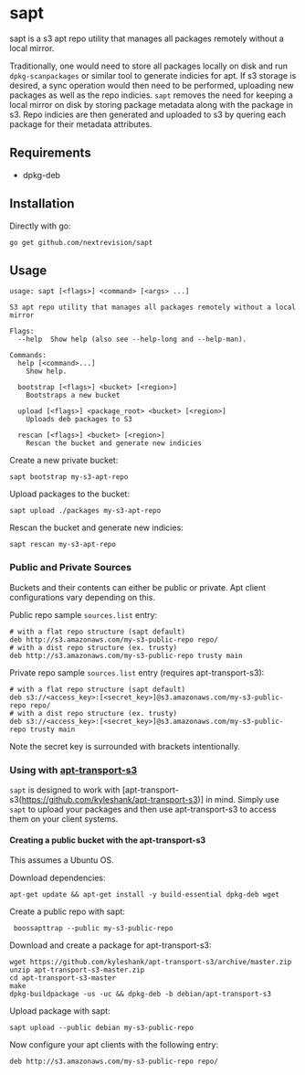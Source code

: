 sapt
====

sapt is a s3 apt repo utility that manages all packages remotely without a local mirror.

Traditionally, one would need to store all packages locally on disk and run
`dpkg-scanpackages` or similar tool to generate indicies for apt. If s3 storage
is desired, a sync operation would then need to be performed, uploading new
packages as well as the repo indicies. `sapt` removes the need for keeping a
local mirror on disk by storing package metadata along with the package in s3.
Repo indicies are then generated and uploaded to s3 by quering each package for
their metadata attributes.

## Requirements

* dpkg-deb

## Installation

Directly with go:

    go get github.com/nextrevision/sapt

## Usage

    usage: sapt [<flags>] <command> [<args> ...]

    S3 apt repo utility that manages all packages remotely without a local mirror

    Flags:
      --help  Show help (also see --help-long and --help-man).

    Commands:
      help [<command>...]
        Show help.

      bootstrap [<flags>] <bucket> [<region>]
        Bootstraps a new bucket

      upload [<flags>] <package_root> <bucket> [<region>]
        Uploads deb packages to S3

      rescan [<flags>] <bucket> [<region>]
        Rescan the bucket and generate new indicies

Create a new private bucket:

    sapt bootstrap my-s3-apt-repo

Upload packages to the bucket:

    sapt upload ./packages my-s3-apt-repo

Rescan the bucket and generate new indicies:

    sapt rescan my-s3-apt-repo

### Public and Private Sources

Buckets and their contents can either be public or private. Apt client
configurations vary depending on this.

Public repo sample `sources.list` entry:

    # with a flat repo structure (sapt default)
    deb http://s3.amazonaws.com/my-s3-public-repo repo/
    # with a dist repo structure (ex. trusty)
    deb http://s3.amazonaws.com/my-s3-public-repo trusty main

Private repo sample `sources.list` entry (requires apt-transport-s3):

    # with a flat repo structure (sapt default)
    deb s3://<access_key>:[<secret_key>]@s3.amazonaws.com/my-s3-public-repo repo/
    # with a dist repo structure (ex. trusty)
    deb s3://<access_key>:[<secret_key>]@s3.amazonaws.com/my-s3-public-repo trusty main

Note the secret key is surrounded with brackets intentionally.

### Using with [apt-transport-s3](https://github.com/kyleshank/apt-transport-s3)

`sapt` is designed to work with [apt-transport-s3(https://github.com/kyleshank/apt-transport-s3)] in mind. Simply use `sapt`
to upload your packages and then use apt-transport-s3 to access them on your client systems.

#### Creating a public bucket with the apt-transport-s3

This assumes a Ubuntu OS.

Download dependencies:

    apt-get update && apt-get install -y build-essential dpkg-deb wget

Create a public repo with sapt:

     boossapttrap --public my-s3-public-repo

Download and create a package for apt-transport-s3:

    wget https://github.com/kyleshank/apt-transport-s3/archive/master.zip
    unzip apt-transport-s3-master.zip
    cd apt-transport-s3-master
    make
    dpkg-buildpackage -us -uc && dpkg-deb -b debian/apt-transport-s3

Upload package with sapt:

    sapt upload --public debian my-s3-public-repo

Now configure your apt clients with the following entry:

    deb http://s3.amazonaws.com/my-s3-public-repo repo/
